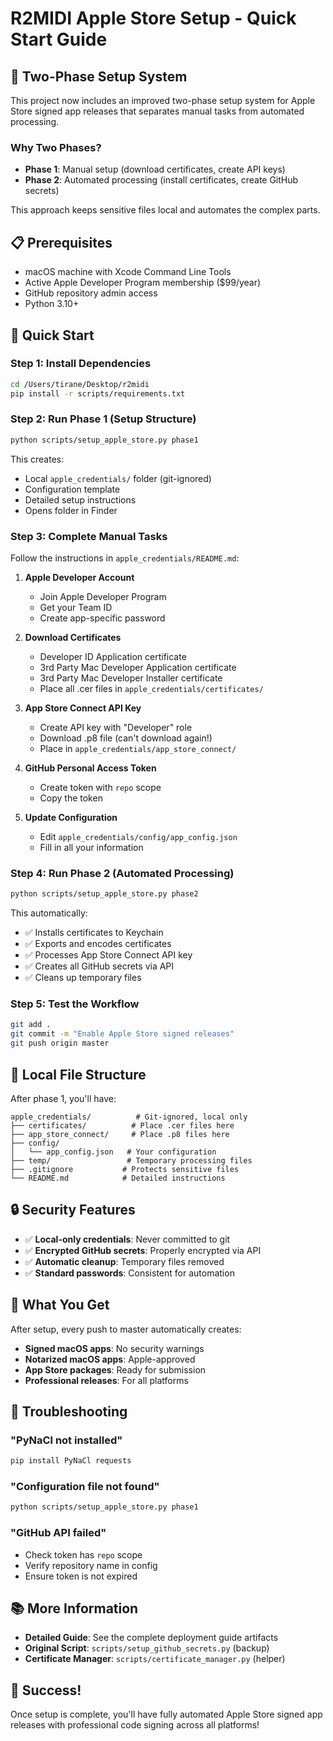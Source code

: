 # R2MIDI Apple Store Setup - Quick Start Guide

## 🚀 Two-Phase Setup System

This project now includes an improved two-phase setup system for Apple Store signed app releases that separates manual tasks from automated processing.

### Why Two Phases?

- **Phase 1**: Manual setup (download certificates, create API keys)
- **Phase 2**: Automated processing (install certificates, create GitHub secrets)

This approach keeps sensitive files local and automates the complex parts.

## 📋 Prerequisites

- macOS machine with Xcode Command Line Tools
- Active Apple Developer Program membership ($99/year)
- GitHub repository admin access
- Python 3.10+

## 🏁 Quick Start

### Step 1: Install Dependencies
```bash
cd /Users/tirane/Desktop/r2midi
pip install -r scripts/requirements.txt
```

### Step 2: Run Phase 1 (Setup Structure)
```bash
python scripts/setup_apple_store.py phase1
```

This creates:
- Local `apple_credentials/` folder (git-ignored)
- Configuration template
- Detailed setup instructions
- Opens folder in Finder

### Step 3: Complete Manual Tasks

Follow the instructions in `apple_credentials/README.md`:

1. **Apple Developer Account**
   - Join Apple Developer Program
   - Get your Team ID
   - Create app-specific password

2. **Download Certificates**
   - Developer ID Application certificate
   - 3rd Party Mac Developer Application certificate
   - 3rd Party Mac Developer Installer certificate
   - Place all .cer files in `apple_credentials/certificates/`

3. **App Store Connect API Key**
   - Create API key with "Developer" role
   - Download .p8 file (can't download again!)
   - Place in `apple_credentials/app_store_connect/`

4. **GitHub Personal Access Token**
   - Create token with `repo` scope
   - Copy the token

5. **Update Configuration**
   - Edit `apple_credentials/config/app_config.json`
   - Fill in all your information

### Step 4: Run Phase 2 (Automated Processing)
```bash
python scripts/setup_apple_store.py phase2
```

This automatically:
- ✅ Installs certificates to Keychain
- ✅ Exports and encodes certificates
- ✅ Processes App Store Connect API key
- ✅ Creates all GitHub secrets via API
- ✅ Cleans up temporary files

### Step 5: Test the Workflow
```bash
git add .
git commit -m "Enable Apple Store signed releases"
git push origin master
```

## 📁 Local File Structure

After phase 1, you'll have:
```
apple_credentials/          # Git-ignored, local only
├── certificates/          # Place .cer files here
├── app_store_connect/     # Place .p8 files here
├── config/
│   └── app_config.json   # Your configuration
├── temp/                 # Temporary processing files
├── .gitignore           # Protects sensitive files
└── README.md            # Detailed instructions
```

## 🔒 Security Features

- ✅ **Local-only credentials**: Never committed to git
- ✅ **Encrypted GitHub secrets**: Properly encrypted via API
- ✅ **Automatic cleanup**: Temporary files removed
- ✅ **Standard passwords**: Consistent for automation

## 🎯 What You Get

After setup, every push to master automatically creates:
- **Signed macOS apps**: No security warnings
- **Notarized macOS apps**: Apple-approved
- **App Store packages**: Ready for submission
- **Professional releases**: For all platforms

## 🐛 Troubleshooting

### "PyNaCl not installed"
```bash
pip install PyNaCl requests
```

### "Configuration file not found"
```bash
python scripts/setup_apple_store.py phase1
```

### "GitHub API failed"
- Check token has `repo` scope
- Verify repository name in config
- Ensure token is not expired

## 📚 More Information

- **Detailed Guide**: See the complete deployment guide artifacts
- **Original Script**: `scripts/setup_github_secrets.py` (backup)
- **Certificate Manager**: `scripts/certificate_manager.py` (helper)

## 🎉 Success!

Once setup is complete, you'll have fully automated Apple Store signed app releases with professional code signing across all platforms!
